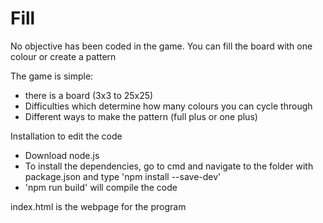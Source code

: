 # Fill
No objective has been coded in the game. You can fill the board with one colour or create a pattern

The game is simple:
- there is a board (3x3 to 25x25)
- Difficulties which determine how many colours you can cycle through
- Different ways to make the pattern (full plus or one plus)

Installation to edit the code
- Download node.js
- To install the dependencies, go to cmd and navigate to the folder with package.json and type 'npm install --save-dev'
- 'npm run build' will compile the code

index.html is the webpage for the program
